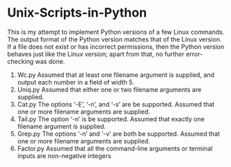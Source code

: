 # Unix-Scripts-in-Python

This is my attempt to implement Python versions of a few Linux commands.
The output format of the Python version matches that of the Linux version. If a file does not exist or has incorrect permissions, then the Python version behaves just like the Linux version; apart from that, no further error-checking was done.

1. Wc.py
  Assumed that at least one filename argument is supplied, and output each number in a field of width 5.
2. Uniq.py
  Assumed that either one or two filename arguments are supplied.
3. Cat.py
  The options ‘-E’, ‘-n’, and ‘-s’ are be supported. Assumed that one or more filename arguments are supplied.
4. Tail.py
  The option ‘-n’ is be supported. Assumed that exactly one filename argument is supplied. 
5. Grep.py
  The options ‘-n’ and ‘-v’ are both be supported. Assumed that one or more filename arguments are supplied.
6. Factor.py
  Assumed that all the command-line arguments or terminal inputs are non-negative integers
